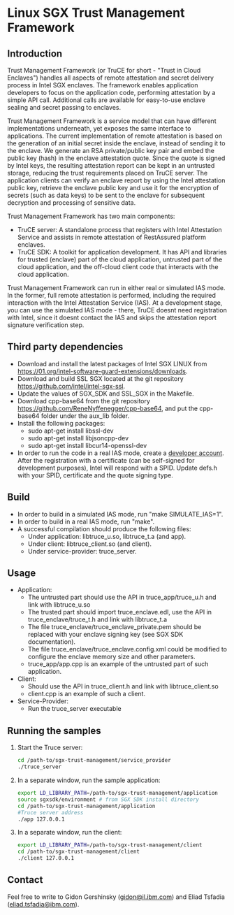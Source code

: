 # Linux SGX Trust Management Framework
## Introduction
Trust Management Framework (or TruCE for short - "Trust in Cloud Enclaves") handles all aspects of remote attestation and secret delivery process in Intel SGX enclaves. The framework enables application developers to focus on the application code, performing attestation by a simple API call. Additional calls are available for easy-to-use enclave sealing and secret passing to enclaves.

Trust Management Framework is a service model that can have different implementations underneath, yet exposes the same interface to applications. The current implementation of remote attestation is based on the generation of an initial secret inside the enclave, instead of sending it to the enclave. We generate an RSA private/public key pair and embed the public key (hash) in the enclave attestation quote. Since the quote is signed by Intel keys, the resulting attestation report can be kept in an untrusted storage, reducing the trust requirements placed on TruCE server. The application clients can verify an enclave report by using the Intel attestation public key, retrieve the enclave public key and use it for the encryption of secrets (such as data keys) to be sent to the enclave for subsequent decryption and processing of sensitive data.

Trust Management Framework has two main components:

* TruCE server: A standalone process that registers with Intel Attestation Service and assists in remote attestation of RestAssured platform enclaves.
* TruCE SDK: A toolkit for application development. It has API and libraries for trusted (enclave) part of the cloud application, untrusted part of the cloud application, and the off-cloud client code that interacts with the cloud application.

Trust Management Framework can run in either real or simulated IAS mode. In the former, full remote attestation is performed, including the required interaction with the Intel Attestation Service (IAS). At a development stage, you can use the simulated IAS mode - there, TruCE doesnt need registration with Intel, since it doesnt contact the IAS and skips the attestation report signature verification step.


## Third party dependencies
* Download and install the latest packages of Intel SGX LINUX from https://01.org/intel-software-guard-extensions/downloads.
* Download and build SSL SGX located at the git repository https://github.com/intel/intel-sgx-ssl.
* Update the values of SGX_SDK and SSL_SGX in the Makefile.
* Download cpp-base64 from the git repository https://github.com/ReneNyffenegger/cpp-base64, and put the cpp-base64 folder under the aux_lib folder.
* Install the following packages:
	- sudo apt-get install libssl-dev
	- sudo apt-get install libjsoncpp-dev
	- sudo apt-get install libcur14-openssl-dev
* In order to run the code in a real IAS mode, create a [developer account](https://software.intel.com/en-us/sgx). After the registration with a certificate (can be self-signed for development purposes), Intel will
respond with a SPID. Update defs.h with your SPID, certificate and the quote signing type.

## Build
* In order to build in a simulated IAS mode, run "make SIMULATE_IAS=1".
* In order to build in a real IAS mode, run "make".
* A successful compilation should produce the following files:
	- Under application: libtruce_u.so, libtruce_t.a (and app).
	- Under client: libtruce_client.so (and client).
	- Under service-provider: truce_server.

## Usage
* Application:
	- The untrusted part should use the API in truce_app/truce_u.h and link with libtruce_u.so
	- The trusted part should import truce_enclave.edl, use the API in truce_enclave/truce_t.h  and link with libtruce_t.a
	- The file truce_enclave/truce_enclave_private.pem should be replaced with your enclave signing key (see SGX SDK documentation).
	- The file truce_enclave/truce_enclave.config.xml could be modified to configure the enclave memory size and other parameters.
	- truce_app/app.cpp is an example of the untrusted part of such application.
* Client:
	- Should use the API in truce_client.h and link with libtruce_client.so
	- client.cpp is an example of such a client.
* Service-Provider:
	- Run the truce_server executable


## Running the samples

1. Start the Truce server:

    ```sh
    cd /path-to/sgx-trust-management/service_provider
    ./truce_server
    ```

2. In a separate window, run the sample application:

    ```sh
    export LD_LIBRARY_PATH=/path-to/sgx-trust-management/application
    source sgxsdk/environment # from SGX SDK install directory
    cd /path-to/sgx-trust-management/application
    #Truce server address
    ./app 127.0.0.1
    ```

3. In a separate window, run the client:

    ```sh
    export LD_LIBRARY_PATH=/path-to/sgx-trust-management/client
    cd /path-to/sgx-trust-management/client
    ./client 127.0.0.1 
    ```

## Contact
Feel free to write to Gidon Gershinsky (gidon@il.ibm.com) and Eliad Tsfadia (eliad.tsfadia@ibm.com).
